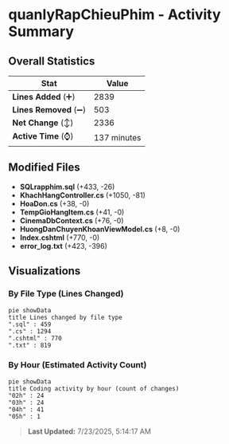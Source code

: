 # quanlyRapChieuPhim - Activity Summary 

## Overall Statistics

| Stat                   | Value                                                             |
| ---------------------- | ----------------------------------------------------------------- |
| **Lines Added** (➕)   | 2839                                          |
| **Lines Removed** (➖) | 503                                        |
| **Net Change** (↕)    | 2336                |
| **Active Time** (⌚)   | 137 minutes |


## Modified Files
- **SQLrapphim.sql** (+433, -26)
- **KhachHangController.cs** (+1050, -81)
- **HoaDon.cs** (+38, -0)
- **TempGioHangItem.cs** (+41, -0)
- **CinemaDbContext.cs** (+76, -0)
- **HuongDanChuyenKhoanViewModel.cs** (+8, -0)
- **Index.cshtml** (+770, -0)
- **error_log.txt** (+423, -396)

## Visualizations

### By File Type (Lines Changed)

```mermaid
pie showData
title Lines changed by file type
".sql" : 459
".cs" : 1294
".cshtml" : 770
".txt" : 819
```

### By Hour (Estimated Activity Count)

```mermaid
pie showData
title Coding activity by hour (count of changes)
"02h" : 24
"03h" : 24
"04h" : 41
"05h" : 1
```


> **Last Updated:** 7/23/2025, 5:14:17 AM